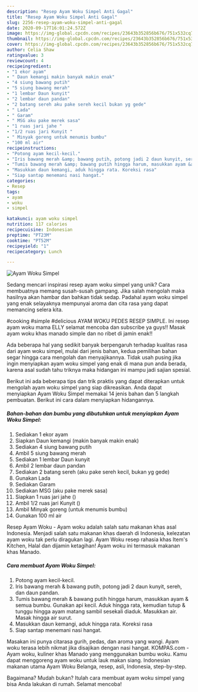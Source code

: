```yaml
---
description: "Resep Ayam Woku Simpel Anti Gagal"
title: "Resep Ayam Woku Simpel Anti Gagal"
slug: 2256-resep-ayam-woku-simpel-anti-gagal
date: 2020-09-17T16:01:24.572Z
image: https://img-global.cpcdn.com/recipes/23643b352856b676/751x532cq70/ayam-woku-simpel-foto-resep-utama.jpg
thumbnail: https://img-global.cpcdn.com/recipes/23643b352856b676/751x532cq70/ayam-woku-simpel-foto-resep-utama.jpg
cover: https://img-global.cpcdn.com/recipes/23643b352856b676/751x532cq70/ayam-woku-simpel-foto-resep-utama.jpg
author: Celia Shaw
ratingvalue: 3
reviewcount: 4
recipeingredient:
- "1 ekor ayam"
- " Daun kemangi makin banyak makin enak"
- "4 siung bawang putih"
- "5 siung bawang merah"
- "1 lembar Daun kunyit"
- "2 lembar daun pandan"
- "2 batang sereh aku pake sereh kecil bukan yg gede"
- " Lada"
- " Garam"
- " MSG aku pake merek sasa"
- "1 ruas jari jahe "
- "1/2 ruas jari Kunyit "
- " Minyak goreng untuk menumis bumbu"
- "100 ml air"
recipeinstructions:
- "Potong ayam kecil-kecil."
- "Iris bawang merah &amp; bawang putih, potong jadi 2 daun kunyit, sereh, dan daun pandan."
- "Tumis bawang merah &amp; bawang putih hingga harum, masukkan ayam &amp; semua bumbu. Gunakan api kecil. Aduk hingga rata, kemudian tutup &amp; tunggu hingga ayam matang sambil sesekali diaduk. Masukkan air. Masak hingga air surut."
- "Masukkan daun kemangi, aduk hingga rata. Koreksi rasa"
- "Siap santap menemani nasi hangat."
categories:
- Resep
tags:
- ayam
- woku
- simpel

katakunci: ayam woku simpel 
nutrition: 117 calories
recipecuisine: Indonesian
preptime: "PT23M"
cooktime: "PT52M"
recipeyield: "1"
recipecategory: Lunch

---
```



![Ayam Woku Simpel](https://img-global.cpcdn.com/recipes/23643b352856b676/751x532cq70/ayam-woku-simpel-foto-resep-utama.jpg)

Sedang mencari inspirasi resep ayam woku simpel yang unik? Cara membuatnya memang susah-susah gampang. Jika salah mengolah maka hasilnya akan hambar dan bahkan tidak sedap. Padahal ayam woku simpel yang enak selayaknya mempunyai aroma dan cita rasa yang dapat memancing selera kita.

#cooking #simple #delicious AYAM WOKU PEDES RESEP SIMPLE. Ini resep ayam woku mama ELLY selamat mencoba dan subscribe ya guys!! Masak ayam woku khas manado simple dan no ribet di jamin enak!!

Ada beberapa hal yang sedikit banyak berpengaruh terhadap kualitas rasa dari ayam woku simpel, mulai dari jenis bahan, kedua pemilihan bahan segar hingga cara mengolah dan menyajikannya. Tidak usah pusing jika ingin menyiapkan ayam woku simpel yang enak di mana pun anda berada, karena asal sudah tahu triknya maka hidangan ini mampu jadi sajian spesial.


Berikut ini ada beberapa tips dan trik praktis yang dapat diterapkan untuk mengolah ayam woku simpel yang siap dikreasikan. Anda dapat menyiapkan Ayam Woku Simpel memakai 14 jenis bahan dan 5 langkah pembuatan. Berikut ini cara dalam menyiapkan hidangannya.

<!--inarticleads1-->

##### Bahan-bahan dan bumbu yang dibutuhkan untuk menyiapkan Ayam Woku Simpel:

1. Sediakan 1 ekor ayam
1. Siapkan  Daun kemangi (makin banyak makin enak)
1. Sediakan 4 siung bawang putih
1. Ambil 5 siung bawang merah
1. Sediakan 1 lembar Daun kunyit
1. Ambil 2 lembar daun pandan
1. Sediakan 2 batang sereh (aku pake sereh kecil, bukan yg gede)
1. Gunakan  Lada
1. Sediakan  Garam
1. Sediakan  MSG (aku pake merek sasa)
1. Siapkan 1 ruas jari jahe ()
1. Ambil 1/2 ruas jari Kunyit ()
1. Ambil  Minyak goreng (untuk menumis bumbu)
1. Gunakan 100 ml air


Resep Ayam Woku - Ayam woku adalah salah satu makanan khas asal Indonesia. Menjadi salah satu makanan khas daerah di Indonesia, kelezatan ayam woku tak perlu diragukan lagi. Ayam Woku resep rahasia khas Item&#39;s Kitchen, Halal dan dijamin ketagihan! Ayam woku ini termasuk makanan khas Manado. 

<!--inarticleads2-->

##### Cara membuat Ayam Woku Simpel:

1. Potong ayam kecil-kecil.
1. Iris bawang merah &amp; bawang putih, potong jadi 2 daun kunyit, sereh, dan daun pandan.
1. Tumis bawang merah &amp; bawang putih hingga harum, masukkan ayam &amp; semua bumbu. Gunakan api kecil. Aduk hingga rata, kemudian tutup &amp; tunggu hingga ayam matang sambil sesekali diaduk. Masukkan air. Masak hingga air surut.
1. Masukkan daun kemangi, aduk hingga rata. Koreksi rasa
1. Siap santap menemani nasi hangat.


Masakan ini punya citarasa gurih, pedas, dan aroma yang wangi. Ayam woku terasa lebih nikmat jika disajikan dengan nasi hangat. KOMPAS.com - Ayam woku, kuliner khas Manado yang menggunakan bumbu woku. Kamu dapat menggoreng ayam woku untuk lauk makan siang. Indonesian makanan utama Ayam Woku Belanga, resep, asli, Indonesia, step-by-step. 

Bagaimana? Mudah bukan? Itulah cara membuat ayam woku simpel yang bisa Anda lakukan di rumah. Selamat mencoba!

